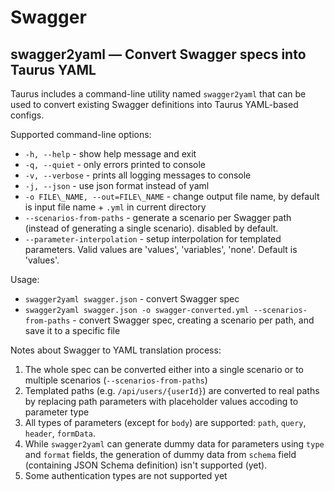 # Swagger

## swagger2yaml — Convert Swagger specs into Taurus YAML

Taurus includes a command-line utility named `swagger2yaml` that can be used to convert existing Swagger definitions
into Taurus YAML-based configs.

Supported command-line options:
  - `-h, --help` - show help message and exit
  - `-q, --quiet` - only errors printed to console
  - `-v, --verbose` - prints all logging messages to console
  - `-j, --json` - use json format instead of yaml
  - `-o FILE\_NAME, --out=FILE\_NAME` - change output file name, by default is input file name + `.yml` in current directory
  - `--scenarios-from-paths` - generate a scenario per Swagger path (instead of generating a single scenario). disabled by default.
  - `--parameter-interpolation` - setup interpolation for templated parameters. Valid values are 'values', 'variables', 'none'. Default is 'values'.
  
Usage:
  - `swagger2yaml swagger.json` - convert Swagger spec
  - `swagger2yaml swagger.json -o swagger-converted.yml --scenarios-from-paths` - convert Swagger spec, creating a scenario per path, and save it to a specific file

Notes about Swagger to YAML translation process:
1. The whole spec can be converted either into a single scenario or to multiple scenarios (`--scenarios-from-paths`)
3. Templated paths (e.g. `/api/users/{userId}`) are converted to real paths by replacing path parameters with placeholder values accoding to parameter type
4. All types of parameters (except for `body`) are supported: `path`, `query`, `header`, `formData`.
5. While `swagger2yaml` can generate dummy data for parameters using `type` and `format` fields, the generation of dummy data from `schema` field (containing JSON Schema definition) isn't supported (yet).
6. Some authentication types are not supported yet
